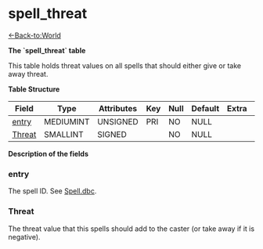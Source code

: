 # spell\_threat

[<-Back-to:World](database-world)

**The \`spell\_threat\` table**

This table holds threat values on all spells that should either give or take away threat.

**Table Structure**

| Field       | Type      | Attributes | Key | Null | Default | Extra | Comment |
| ----------- | --------- | ---------- | --- | ---- | ------- | ----- | ------- |
| [entry][1]  | MEDIUMINT | UNSIGNED   | PRI | NO   | NULL    |       |         |
| [Threat][2] | SMALLINT  | SIGNED     |     | NO   | NULL    |       |         |

[1]: #entry
[2]: #threat

**Description of the fields**

### entry

The spell ID. See [Spell.dbc](spell).

### Threat

The threat value that this spells should add to the caster (or take away if it is negative).
